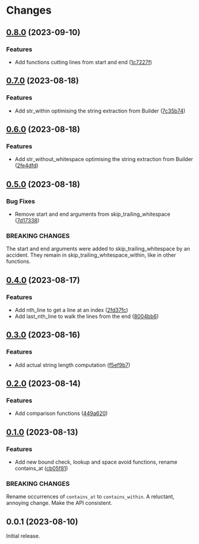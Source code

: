 # Changes

## [0.8.0](https://github.com/prantlf/v-strutil/compare/v0.7.0...v0.8.0) (2023-09-10)

### Features

* Add functions cutting lines from start and end ([1c7227f](https://github.com/prantlf/v-strutil/commit/1c7227f76f3b13a874daef1a517b91bf7a1295c5))

## [0.7.0](https://github.com/prantlf/v-strutil/compare/v0.6.0...v0.7.0) (2023-08-18)

### Features

* Add str_within  optimising the string extraction from Builder ([7c35b74](https://github.com/prantlf/v-strutil/commit/7c35b742fef7abefcbaa92a9588981c2a7adb7fd))

## [0.6.0](https://github.com/prantlf/v-strutil/compare/v0.5.0...v0.6.0) (2023-08-18)

### Features

* Add str_without_whitespace optimising the string extraction from Builder ([2fe4dfd](https://github.com/prantlf/v-strutil/commit/2fe4dfdb50005449469632f3dde3acc1161cddcb))

## [0.5.0](https://github.com/prantlf/v-strutil/compare/v0.4.0...v0.5.0) (2023-08-18)

### Bug Fixes

* Remove start and end arguments from skip_trailing_whitespace ([7d17338](https://github.com/prantlf/v-strutil/commit/7d1733869c244786b9313fdd234465961946dba8))

### BREAKING CHANGES

The start and end arguments were added to skip_trailing_whitespace
by an accident. They remain in skip_trailing_whitespace_within, like in other functions.

## [0.4.0](https://github.com/prantlf/v-strutil/compare/v0.3.0...v0.4.0) (2023-08-17)

### Features

* Add nth_line to get a line at an index ([2fd37fc](https://github.com/prantlf/v-strutil/commit/2fd37fcd9441c707d6769155a653c32c51ee6232))
* Add last_nth_line to walk the lines from the end ([8004bb6](https://github.com/prantlf/v-strutil/commit/8004bb605105608cf6191202e92a72af2c878c95))

## [0.3.0](https://github.com/prantlf/v-strutil/compare/v0.2.0...v0.3.0) (2023-08-16)

### Features

* Add actual string length computation ([f5ef9b7](https://github.com/prantlf/v-strutil/commit/f5ef9b7bd724deed047f0df4eda135009a248810))

## [0.2.0](https://github.com/prantlf/v-strutil/compare/v0.1.0...v0.2.0) (2023-08-14)

### Features

* Add comparison functions ([449a620](https://github.com/prantlf/v-strutil/commit/449a620b4cf3e2f41295e7101405bd12016054a0))

## [0.1.0](https://github.com/prantlf/v-strutil/compare/v0.0.1...v0.1.0) (2023-08-13)

### Features

* Add new bound check, lookup and space avoid functions, rename contains_at ([cb05f81](https://github.com/prantlf/v-strutil/commit/cb05f810820e99757f83b819a2b4d53c7f1ecd95))

### BREAKING CHANGES

Rename occurrences of `contains_at` to `contains_within`.
A reluctant, annoying change. Make the API consistent.

## 0.0.1 (2023-08-10)

Initial release.
